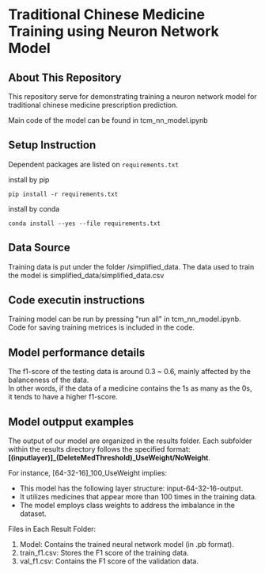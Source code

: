 # Traditional Chinese Medicine Training using Neuron Network Model

## About This Repository

This repository serve for demonstrating training a neuron network model for traditional chinese medicine prescription prediction.

Main code of the model can be found in tcm_nn_model.ipynb

## Setup Instruction

Dependent packages are listed on `requirements.txt`

install by pip
```
pip install -r requirements.txt
```

install by conda
```
conda install --yes --file requirements.txt
```

## Data Source
Training data is put under the folder /simplified_data. The data used to train the model is simplified_data/simplified_data.csv

## Code executin instructions
Training model can be run by pressing "run all" in tcm_nn_model.ipynb. Code for saving training metrices is included in the code.

## Model performance details
The f1-score of the testing data is around 0.3 ~ 0.6, mainly affected by the balanceness of the data.<br>
In other words, if the data of a medicine contains the 1s as many as the 0s, it tends to have a higher f1-score.

## Model outpput examples
The output of our model are organized in the results folder. Each subfolder within the results directory follows the specified format: 
**\[(inputlayer)\]_(DeleteMedThreshold)_UseWeight/NoWeight**.

For instance, \[64-32-16\]_100_UseWeight implies:
* This model has the following layer structure: input-64-32-16-output.
* It utilizes medicines that appear more than 100 times in the training data.
* The model employs class weights to address the imbalance in the dataset.

Files in Each Result Folder:
1. Model: Contains the trained neural network model (in .pb format).
2. train_f1.csv: Stores the F1 score of the training data.
3. val_f1.csv: Contains the F1 score of the validation data.

